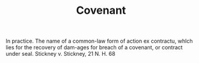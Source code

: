 ---
title: Covenant
letter: C
permalink: "/definitions/bld-covenant.html"
body: In practice. The name of a common-law form of action ex contractu, whlch lies
  for the recovery of dam-ages for breach of a covenant, or contract under seal. Stickney
  v. Stickney, 21 N. H. 68
published_at: '2018-07-07'
source: Black's Law Dictionary 2nd Ed (1910)
layout: post
---